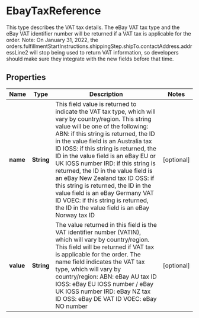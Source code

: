 

# EbayTaxReference

This type describes the VAT tax details. The eBay VAT tax type and the eBay VAT identifier number will be returned if a VAT tax is applicable for the order. Note: On January 31, 2022, the orders.fulfillmentStartInstructions.shippingStep.shipTo.contactAddress.addressLine2 will stop being used to return VAT information, so developers should make sure they integrate with the new fields before that time.

## Properties

Name | Type | Description | Notes
------------ | ------------- | ------------- | -------------
**name** | **String** | This field value is returned to indicate the VAT tax type, which will vary by country/region. This string value will be one of the following: ABN: if this string is returned, the ID in the value field is an Australia tax ID IOSS: if this string is returned, the ID in the value field is an eBay EU or UK IOSS number IRD: if this string is returned, the ID in the value field is an eBay New Zealand tax ID OSS: if this string is returned, the ID in the value field is an eBay Germany VAT ID VOEC: if this string is returned, the ID in the value field is an eBay Norway tax ID |  [optional]
**value** | **String** | The value returned in this field is the VAT identifier number (VATIN), which will vary by country/region. This field will be returned if VAT tax is applicable for the order. The name field indicates the VAT tax type, which will vary by country/region: ABN: eBay AU tax ID IOSS: eBay EU IOSS number / eBay UK IOSS number IRD: eBay NZ tax ID OSS: eBay DE VAT ID VOEC: eBay NO number |  [optional]



